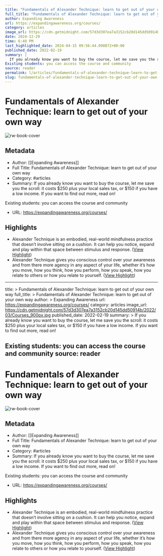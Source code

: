 ```yaml
---
title: "Fundamentals of Alexander Technique: learn to get out of your own way"
full_title: "Fundamentals of Alexander Technique: learn to get out of your own way"
author: Expanding Awareness
url: https://expandingawareness.org/courses/
category: articles
image_url: https://cdn.getmidnight.com/57d3d307ea7a3152cb20d145dd50914b/2022/03/Courses_900px.jpg
date: 2024-12-29
time: 6:40 PM
last_highlighted_date: 2024-04-15 09:56:44.098872+00:00
published_date: 2022-02-19
summary: |
  If you already know you want to buy the course, let me save you the scroll: it costs $250 plus your local sales tax, or $150 if you have a low income. If you want to find out more, read on!
Existing students: you can access the course and community
source: reader
permalink: l/articles/fundamentals-of-alexander-technique-learn-to-get-out-of-your-own-way
slug: fundamentals-of-alexander-technique-learn-to-get-out-of-your-own-way
---
```

# Fundamentals of Alexander Technique: learn to get out of your own way

![rw-book-cover](https://cdn.getmidnight.com/57d3d307ea7a3152cb20d145dd50914b/2022/03/Courses_900px.jpg)

## Metadata
- Author: [[Expanding Awareness]]
- Full Title: Fundamentals of Alexander Technique: learn to get out of your own way
- Category: #articles
- Summary: If you already know you want to buy the course, let me save you the scroll: it costs $250 plus your local sales tax, or $150 if you have a low income. If you want to find out more, read on!


Existing students: you can access the course and community
- URL: https://expandingawareness.org/courses/

## Highlights
- Alexander Technique is an embodied, real-world mindfulness practice that doesn’t involve sitting on a cushion. It can help you notice, expand and play within that space between stimulus and response. ([View Highlight](https://read.readwise.io/read/01hvgjzhv3hxg3r9p8sz622e31))
- Alexander Technique gives you conscious control over your awareness and from there more agency in any aspect of your life, whether it’s how you move, how you think, how you perform, how you speak, how you relate to others or how you relate to yourself. ([View Highlight](https://read.readwise.io/read/01hvgk00hgqn3fa6dkckm423bb))


---
title: >
  Fundamentals of Alexander Technique: learn to get out of your own way
full_title: >
  Fundamentals of Alexander Technique: learn to get out of your own way
author: >
  Expanding Awareness
url: https://expandingawareness.org/courses/
category: articles
image_url: https://cdn.getmidnight.com/57d3d307ea7a3152cb20d145dd50914b/2022/03/Courses_900px.jpg
published_date: 2022-02-19
summary: >
  If you already know you want to buy the course, let me save you the scroll: it costs $250 plus your local sales tax, or $150 if you have a low income. If you want to find out more, read on!


  Existing students: you can access the course and community
source: reader
---
# Fundamentals of Alexander Technique: learn to get out of your own way

![rw-book-cover](https://cdn.getmidnight.com/57d3d307ea7a3152cb20d145dd50914b/2022/03/Courses_900px.jpg)

## Metadata
- Author: [[Expanding Awareness]]
- Full Title: Fundamentals of Alexander Technique: learn to get out of your own way
- Category: #articles
- Summary: If you already know you want to buy the course, let me save you the scroll: it costs $250 plus your local sales tax, or $150 if you have a low income. If you want to find out more, read on!


Existing students: you can access the course and community
- URL: https://expandingawareness.org/courses/

## Highlights
- Alexander Technique is an embodied, real-world mindfulness practice that doesn’t involve sitting on a cushion. It can help you notice, expand and play within that space between stimulus and response. ([View Highlight](https://read.readwise.io/read/01hvgjzhv3hxg3r9p8sz622e31))
- Alexander Technique gives you conscious control over your awareness and from there more agency in any aspect of your life, whether it’s how you move, how you think, how you perform, how you speak, how you relate to others or how you relate to yourself. ([View Highlight](https://read.readwise.io/read/01hvgk00hgqn3fa6dkckm423bb))


